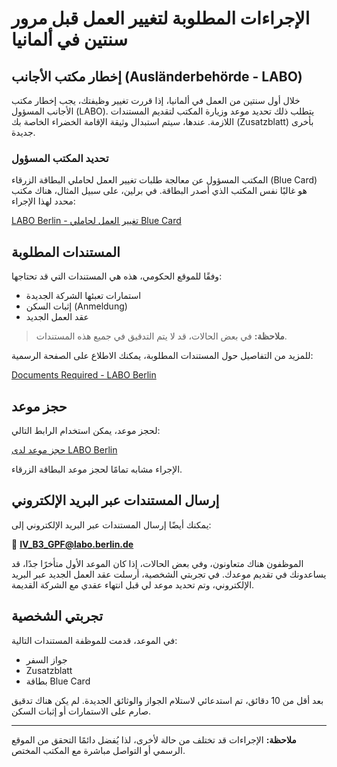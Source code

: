 # الإجراءات المطلوبة لتغيير العمل قبل مرور سنتين في ألمانيا

## إخطار مكتب الأجانب (Ausländerbehörde - LABO)

خلال أول سنتين من العمل في ألمانيا، إذا قررت تغيير وظيفتك، يجب إخطار مكتب الأجانب المسؤول (LABO). يتطلب ذلك تحديد موعد وزيارة المكتب لتقديم المستندات اللازمة. عندها، سيتم استبدال وثيقة الإقامة الخضراء الخاصة بك (Zusatzblatt) بأخرى جديدة.

### تحديد المكتب المسؤول

المكتب المسؤول عن معالجة طلبات تغيير العمل لحاملي البطاقة الزرقاء (Blue Card) هو غالبًا نفس المكتب الذي أصدر البطاقة. في برلين، على سبيل المثال، هناك مكتب محدد لهذا الإجراء:

[LABO Berlin - تغيير العمل لحاملي Blue Card](https://service.berlin.de/standort/327437/en/)

## المستندات المطلوبة

وفقًا للموقع الحكومي، هذه هي المستندات التي قد تحتاجها:

- استمارات تعبئها الشركة الجديدة
- إثبات السكن (Anmeldung)
- عقد العمل الجديد

> **ملاحظة:** في بعض الحالات، قد لا يتم التدقيق في جميع هذه المستندات.

للمزيد من التفاصيل حول المستندات المطلوبة، يمكنك الاطلاع على الصفحة الرسمية:

[Documents Required - LABO Berlin](https://service.berlin.de/dienstleistung/326856/standort/327437/en/)

## حجز موعد

لحجز موعد، يمكن استخدام الرابط التالي:

[حجز موعد لدى LABO Berlin](https://formular.berlin.de/xima-forms-29/get/14963116144270000?mandantid=/OTVBerlin_LABO_XIMA/000-01/instantiationTasks.properties)

الإجراء مشابه تمامًا لحجز موعد البطاقة الزرقاء.

## إرسال المستندات عبر البريد الإلكتروني

يمكنك أيضًا إرسال المستندات عبر البريد الإلكتروني إلى:

📧 **IV_B3_GPF@labo.berlin.de**

الموظفون هناك متعاونون، وفي بعض الحالات، إذا كان الموعد الأول متأخرًا جدًا، قد يساعدونك في تقديم موعدك. في تجربتي الشخصية، أرسلت عقد العمل الجديد عبر البريد الإلكتروني، وتم تحديد موعد لي قبل انتهاء عقدي مع الشركة القديمة.

## تجربتي الشخصية

في الموعد، قدمت للموظفة المستندات التالية:
- جواز السفر
- Zusatzblatt
- بطاقة Blue Card

بعد أقل من 10 دقائق، تم استدعائي لاستلام الجواز والوثائق الجديدة. لم يكن هناك تدقيق صارم على الاستمارات أو إثبات السكن.

---

**ملاحظة:** الإجراءات قد تختلف من حالة لأخرى، لذا يُفضل دائمًا التحقق من الموقع الرسمي أو التواصل مباشرة مع المكتب المختص.
